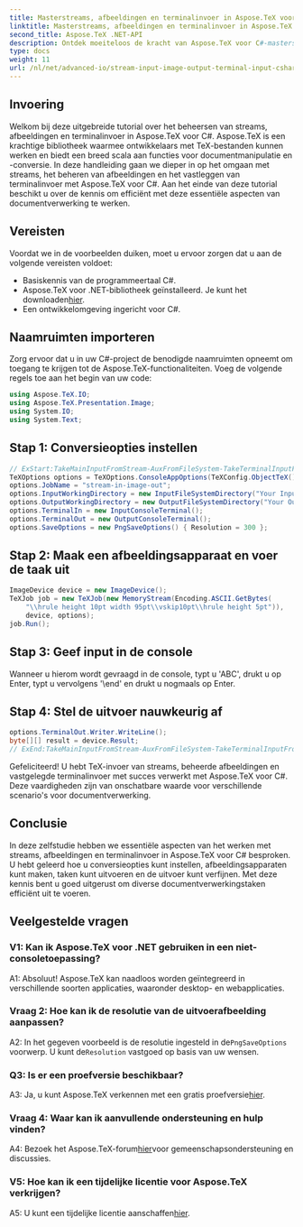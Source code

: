 ```yaml
---
title: Masterstreams, afbeeldingen en terminalinvoer in Aspose.TeX voor C#
linktitle: Masterstreams, afbeeldingen en terminalinvoer in Aspose.TeX voor C#
second_title: Aspose.TeX .NET-API
description: Ontdek moeiteloos de kracht van Aspose.TeX voor C#-masterstreams, afbeeldingen en terminalinvoer. Download nu voor naadloze documentverwerking.
type: docs
weight: 11
url: /nl/net/advanced-io/stream-input-image-output-terminal-input-csharp/
---
```

## Invoering

Welkom bij deze uitgebreide tutorial over het beheersen van streams, afbeeldingen en terminalinvoer in Aspose.TeX voor C#. Aspose.TeX is een krachtige bibliotheek waarmee ontwikkelaars met TeX-bestanden kunnen werken en biedt een breed scala aan functies voor documentmanipulatie en -conversie. In deze handleiding gaan we dieper in op het omgaan met streams, het beheren van afbeeldingen en het vastleggen van terminalinvoer met Aspose.TeX voor C#. Aan het einde van deze tutorial beschikt u over de kennis om efficiënt met deze essentiële aspecten van documentverwerking te werken.

## Vereisten

Voordat we in de voorbeelden duiken, moet u ervoor zorgen dat u aan de volgende vereisten voldoet:

- Basiskennis van de programmeertaal C#.
-  Aspose.TeX voor .NET-bibliotheek geïnstalleerd. Je kunt het downloaden[hier](https://releases.aspose.com/tex/net/).
- Een ontwikkelomgeving ingericht voor C#.

## Naamruimten importeren

Zorg ervoor dat u in uw C#-project de benodigde naamruimten opneemt om toegang te krijgen tot de Aspose.TeX-functionaliteiten. Voeg de volgende regels toe aan het begin van uw code:

```csharp
using Aspose.TeX.IO;
using Aspose.TeX.Presentation.Image;
using System.IO;
using System.Text;
```

## Stap 1: Conversieopties instellen

```csharp
// ExStart:TakeMainInputFromStream-AuxFromFileSystem-TakeTerminalInputFromConsole-AlternativeImagesStorage
TeXOptions options = TeXOptions.ConsoleAppOptions(TeXConfig.ObjectTeX());
options.JobName = "stream-in-image-out";
options.InputWorkingDirectory = new InputFileSystemDirectory("Your Input Directory");
options.OutputWorkingDirectory = new OutputFileSystemDirectory("Your Output Directory");
options.TerminalIn = new InputConsoleTerminal();
options.TerminalOut = new OutputConsoleTerminal();
options.SaveOptions = new PngSaveOptions() { Resolution = 300 };
```

## Stap 2: Maak een afbeeldingsapparaat en voer de taak uit

```csharp
ImageDevice device = new ImageDevice();
TeXJob job = new TeXJob(new MemoryStream(Encoding.ASCII.GetBytes(
    "\\hrule height 10pt width 95pt\\vskip10pt\\hrule height 5pt")),
    device, options);
job.Run();
```

## Stap 3: Geef input in de console

Wanneer u hierom wordt gevraagd in de console, typt u 'ABC', drukt u op Enter, typt u vervolgens '\end' en drukt u nogmaals op Enter.

## Stap 4: Stel de uitvoer nauwkeurig af

```csharp
options.TerminalOut.Writer.WriteLine();
byte[][] result = device.Result;
// ExEnd:TakeMainInputFromStream-AuxFromFileSystem-TakeTerminalInputFromConsole-AlternativeImagesStorage
```

Gefeliciteerd! U hebt TeX-invoer van streams, beheerde afbeeldingen en vastgelegde terminalinvoer met succes verwerkt met Aspose.TeX voor C#. Deze vaardigheden zijn van onschatbare waarde voor verschillende scenario's voor documentverwerking.

## Conclusie

In deze zelfstudie hebben we essentiële aspecten van het werken met streams, afbeeldingen en terminalinvoer in Aspose.TeX voor C# besproken. U hebt geleerd hoe u conversieopties kunt instellen, afbeeldingsapparaten kunt maken, taken kunt uitvoeren en de uitvoer kunt verfijnen. Met deze kennis bent u goed uitgerust om diverse documentverwerkingstaken efficiënt uit te voeren.

## Veelgestelde vragen

### V1: Kan ik Aspose.TeX voor .NET gebruiken in een niet-consoletoepassing?

A1: Absoluut! Aspose.TeX kan naadloos worden geïntegreerd in verschillende soorten applicaties, waaronder desktop- en webapplicaties.

### Vraag 2: Hoe kan ik de resolutie van de uitvoerafbeelding aanpassen?

 A2: In het gegeven voorbeeld is de resolutie ingesteld in de`PngSaveOptions` voorwerp. U kunt de`Resolution` vastgoed op basis van uw wensen.

### Q3: Is er een proefversie beschikbaar?

 A3: Ja, u kunt Aspose.TeX verkennen met een gratis proefversie[hier](https://releases.aspose.com/).

### Vraag 4: Waar kan ik aanvullende ondersteuning en hulp vinden?

 A4: Bezoek het Aspose.TeX-forum[hier](https://forum.aspose.com/c/tex/47)voor gemeenschapsondersteuning en discussies.

### V5: Hoe kan ik een tijdelijke licentie voor Aspose.TeX verkrijgen?

 A5: U kunt een tijdelijke licentie aanschaffen[hier](https://purchase.aspose.com/temporary-license/).